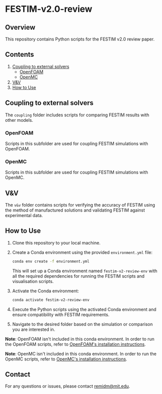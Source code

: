 # FESTIM-v2.0-review

## Overview

This repository contains Python scripts for the FESTIM v2.0 review paper.

## Contents

1. [Coupling to external solvers](#coupling-to-external-solvers)
    - [OpenFOAM](#OpenFOAM)
    - [OpenMC](#OpenMC)
2. [V&V](#V&V)
3. [How to Use](#how-to-use)


## Coupling to external solvers

The `coupling` folder includes scripts for comparing FESTIM results with other models.

### OpenFOAM

Scripts in this subfolder are used for coupling FESTIM simulations with OpenFOAM.

### OpenMC

Scripts in this subfolder are used for coupling FESTIM simulations with OpenMC.

## V&V

The `v&v` folder contains scripts for verifying the accuracy of FESTIM using the method of manufactured solutions and validating FESTIM against experimental data.

## How to Use

1. Clone this repository to your local machine.
2. Create a Conda environment using the provided `environment.yml` file:

    ```bash
    conda env create -f environment.yml
    ```

   This will set up a Conda environment named `festim-v2-review-env` with all the required dependencies for running the FESTIM scripts and visualisation scripts.

3. Activate the Conda environment:

    ```bash
    conda activate festim-v2-review-env
    ```

4. Execute the Python scripts using the activated Conda environment and ensure compatibility with FESTIM requirements.

5. Navigate to the desired folder based on the simulation or comparison you are interested in.

**Note**: OpenFOAM isn't included in this conda environment. In order to run the OpenFOAM scripts, refer to [OpenFOAM's installation instructions](https://www.openfoam.com/download/openfoam-installation-on-linux).

**Note**: OpenMC isn't included in this conda environment. In order to run the OpenMC scripts, refer to [OpenMC's installation instructions](https://docs.openmc.org/en/stable/quickinstall.html).
## Contact

For any questions or issues, please contact remidm@mit.edu.
